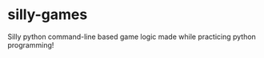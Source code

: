 # silly-games
 Silly python command-line based game logic made while practicing python programming!

